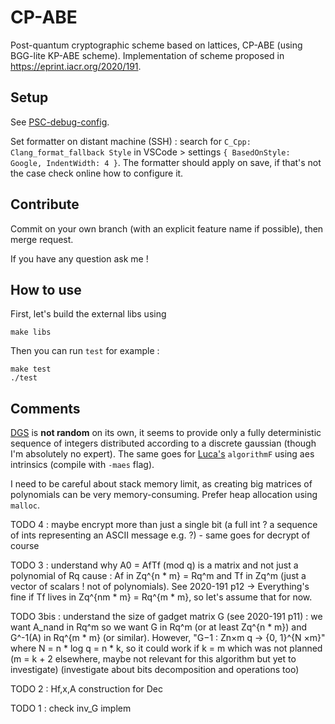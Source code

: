 # CP-ABE

Post-quantum cryptographic scheme based on lattices, CP-ABE (using BGG-lite KP-ABE scheme).
Implementation of scheme proposed in https://eprint.iacr.org/2020/191.

## Setup

See [PSC-debug-config](https://github.com/remigerme/PSC-debug-config).

Set formatter on distant machine (SSH) : search for `C_Cpp: Clang_format_fallback Style` in VSCode > settings `{ BasedOnStyle: Google, IndentWidth: 4 }`. The formatter should apply on save, if that's not the case check online how to configure it.

## Contribute

Commit on your own branch (with an explicit feature name if possible), then merge request.

If you have any question ask me !

## How to use
First, let's build the external libs using
```
make libs
```
Then you can run `test` for example :
```
make test
./test
```

## Comments
[DGS](https://github.com/malb/dgs/tree/master) is **not random** on its own, it seems to provide only a fully deterministic sequence of integers distributed according to a discrete gaussian (though I'm absolutely no expert). The same goes for [Luca's](https://github.com/lucasprabel/module_gaussian_lattice/tree/main/ROM_GPV) `algorithmF` using aes intrinsics (compile with `-maes` flag).

I need to be careful about stack memory limit, as creating big matrices of polynomials can be very memory-consuming. Prefer heap allocation using `malloc`.

TODO 4 : maybe encrypt more than just a single bit (a full int ? a sequence of ints representing an ASCII message e.g. ?) - same goes for decrypt of course

TODO 3 : understand why A0 = AfTf (mod q) is a matrix and not just a polynomial of Rq cause : Af in Zq^{n * m} = Rq^m and Tf in Zq^m (just a vector of scalars ! not of polynomials). See 2020-191 p12 -> Everything's fine if Tf lives in Zq^{nm * m} = Rq^{m * m}, so let's assume that for now.

TODO 3bis : understand the size of gadget matrix G (see 2020-191 p11) : we want A_nand in Rq^m so we want G in Rq^m (or at least Zq^{n * m}) and G^-1(A) in Rq^{m * m} (or similar). However, "G−1 : Zn×m
q → {0, 1}^{N ×m}" where N = n * log q = n * k, so it could work if k = m which was not planned (m = k + 2 elsewhere, maybe not relevant for this algorithm but yet to investigate) (investigate about bits decomposition and operations too) 

TODO 2 : Hf,x,A construction for Dec

TODO 1 : check inv_G implem